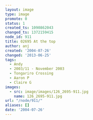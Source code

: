 ```yaml
---
layout: image
type: image
promote: 0
status: 1
created_ts: 1090862043
changed_ts: 1372159415
node_id: 911
title: 02695 At the top
author: anj
created: '2004-07-26'
changed: '2013-06-25'
tags:
  - Andy
  - 2003/11 - November 2003
  - Tongariro Crossing
  - Aaron P
  - Claire G
images:
  - src: image/images/126_2695-911.jpg
    name: 126_2695-911.jpg
url: "/node/911/"
aliases: []
date: '2004-07-26'
---
```


